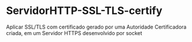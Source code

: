 # ServidorHTTP-SSL-TLS-certify
Aplicar  SSL/TLS com certificado gerado por uma Autoridade Certificadora criada, em um Servidor HTTPS desenvolvido por socket
